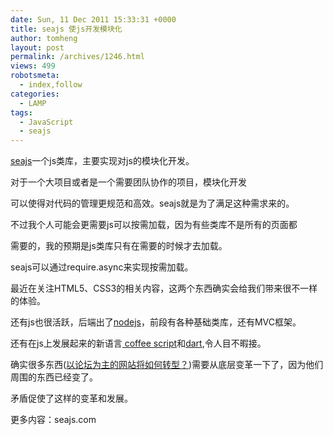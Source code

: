 ```yaml
---
date: Sun, 11 Dec 2011 15:33:31 +0000
title: seajs 使js开发模块化
author: tomheng
layout: post
permalink: /archives/1246.html
views: 499
robotsmeta:
  - index,follow
categories:
  - LAMP
tags:
  - JavaScript
  - seajs
---
```

[seajs][1]一个js类库，主要实现对js的模块化开发。

对于一个大项目或者是一个需要团队协作的项目，模块化开发

可以使得对代码的管理更规范和高效。seajs就是为了满足这种需求来的。

不过我个人可能会更需要js可以按需加载，因为有些类库不是所有的页面都

需要的，我的预期是js类库只有在需要的时候才去加载。

seajs可以通过require.async来实现按需加载。

最近在关注HTML5、CSS3的相关内容，这两个东西确实会给我们带来很不一样的体验。

还有js也很活跃，后端出了[nodejs][2]，前段有各种基础类库，还有MVC框架。

还有在js上发展起来的新语言[ coffee script][3]和[dart][4],令人目不暇接。

确实很多东西([以论坛为主的网站将如何转型？][5])需要从底层变革一下了，因为他们周围的东西已经变了。

矛盾促使了这样的变革和发展。

更多内容：seajs.com

 [1]: seajs.com
 [2]: http://nodejs.org/
 [3]: http://jashkenas.github.com/coffee-script/
 [4]: http://www.dartlang.org/
 [5]: http://www.zhihu.com/question/19938648
